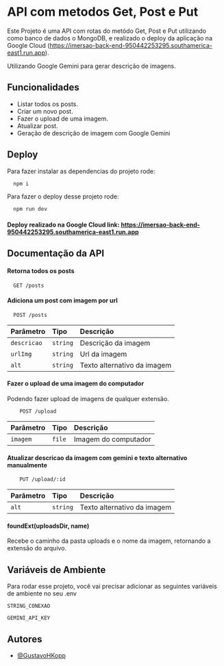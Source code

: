 
# API com metodos Get, Post e Put

Este Projeto é uma API com rotas do metódo Get, Post e Put utilizando como banco de dados o MongoDB, e realizado o deploy da aplicação na Google Cloud (https://imersao-back-end-950442253295.southamerica-east1.run.app).

Utilizando Google Gemini para gerar descrição de imagens.


## Funcionalidades

- Listar todos os posts.
- Criar um novo post.
- Fazer o upload de uma imagem.
- Atualizar post.
- Geração de descrição de imagem com Google Gemini


## Deploy

Para fazer instalar as dependencias do projeto rode:

```bash
  npm i
```

Para fazer o deploy desse projeto rode:

```bash
  npm run dev
```

#### Deploy realizado na Google Cloud link: https://imersao-back-end-950442253295.southamerica-east1.run.app


## Documentação da API

#### Retorna todos os posts

```http
  GET /posts
```
#### Adiciona um post com imagem por url

```http
  POST /posts
```

| Parâmetro   | Tipo       | Descrição                                   |
| :---------- | :--------- | :------------------------------------------ |
| `descricao`      | `string` | Descrição da imagem |
| `urlImg`      | `string` | Url da imagem |
| `alt`      | `string` | Texto alternativo da imagem |

#### Fazer o upload de uma imagem do computador
Podendo fazer upload de imagens de qualquer extensão.

```http
    POST /upload
```
| Parâmetro   | Tipo       | Descrição                                   |
| :---------- | :--------- | :------------------------------------------ |
| `imagem`      | `file` | Imagem do computador |

#### Atualizar descricao da imagem com gemini e texto alternativo manualmente

```http
    PUT /upload/:id
```
| Parâmetro   | Tipo       | Descrição                                   |
| :---------- | :--------- | :------------------------------------------ |
| `alt`      | `string` | Texto alternativo da imagem |

#### foundExt(uploadsDir, name)

Recebe o caminho da pasta uploads e o nome da imagem, retornando a extensão do arquivo.


## Variáveis de Ambiente

Para rodar esse projeto, você vai precisar adicionar as seguintes variáveis de ambiente no seu .env

`STRING_CONEXAO`

`GEMINI_API_KEY`


## Autores

- [@GustavoHKopp](https://www.github.com/GustavoHKopp)

